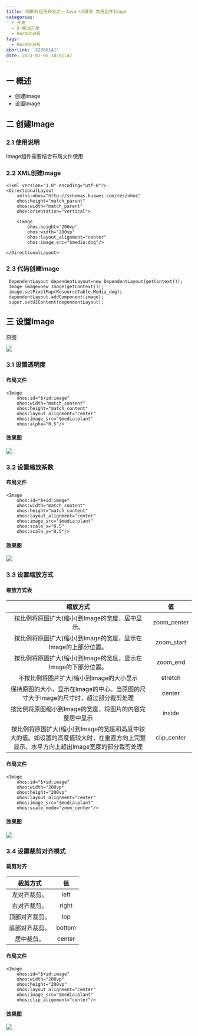 ```yaml
---
title: 鸿蒙OS应用开发之——Java UI框架-常用组件Image
categories:
  - 开发
  - D-移动开发
  - HarmonyOS
tags:
  - HarmonyOS
abbrlink: '32006141'
date: 2021-01-05 10:01:47
---
```

## 一 概述

* 创建Image
* 设置Image

<!--more-->

## 二 创建Image

### 2.1 使用说明

Image组件需要结合布局文件使用

### 2.2 XML创建Image

```
<?xml version="1.0" encoding="utf-8"?>
<DirectionalLayout
    xmlns:ohos="http://schemas.huawei.com/res/ohos"
    ohos:height="match_parent"
    ohos:width="match_parent"
    ohos:orientation="vertical">

    <Image
        ohos:height="200vp"
        ohos:width="200vp"
        ohos:layout_alignment="center"
        ohos:image_src="$media:dog"/>

</DirectionalLayout>
```

### 2.3 代码创建Image

```
 DependentLayout dependentLayout=new DependentLayout(getContext());
 Image image=new Image(getContext());
 image.setPixelMap(ResourceTable.Media_dog);
 dependentLayout.addComponent(image);
 super.setUIContent(dependentLayout);
```

## 三 设置Image

原图

![][1]

### 3.1 设置透明度

#### 布局文件

```
<Image
    ohos:id="$+id:image"
    ohos:width="match_content"
    ohos:height="match_content"
    ohos:layout_alignment="center"
    ohos:image_src="$media:plant"
    ohos:alpha="0.5"/>
```

#### 效果图
![][2]

### 3.2 设置缩放系数
#### 布局文件

```
<Image
    ohos:id="$+id:image"
    ohos:width="match_content"
    ohos:height="match_content"
    ohos:layout_alignment="center"
    ohos:image_src="$media:plant"
    ohos:scale_x="0.5"
    ohos:scale_y="0.5"/>
```

#### 效果图
![][3]

### 3.3 设置缩放方式

#### 缩放方式表

|                         **缩放方式**                         |     值      |
| :----------------------------------------------------------: | :---------: |
|       按比例将原图扩大(缩小)到Image的宽度，居中显示。        | zoom_center |
| 按比例将原图扩大(缩小)到Image的宽度，显示在Image的上部分位置。 | zoom_start  |
| 按比例将原图扩大(缩小)到Image的宽度，显示在Image的下部分位置。 |  zoom_end   |
|           不按比例将图片扩大/缩小到Image的大小显示           |   stretch   |
| 保持原图的大小，显示在Image的中心。当原图的尺寸大于Image的尺寸时，超过部分裁剪处理 |   center    |
|   按比例将原图缩小到Image的宽度，将图片的内容完整居中显示    |   inside    |
| 按比例将原图扩大(缩小)到Image的宽度和高度中较大的值。如设置的高度值较大时，在垂直方向上完整显示，水平方向上超出Image宽度的部分裁剪处理 | clip_center |

#### 布局文件

```
<Image
    ohos:id="$+id:image"
    ohos:width="200vp"
    ohos:height="200vp"
    ohos:layout_alignment="center"
    ohos:image_src="$media:plant"
    ohos:scale_mode="zoom_center"/>
```

#### 效果图
![][4]

### 3.4 设置裁剪对齐模式
#### 裁剪对齐

|  **裁剪方式**  | **值** |
| :------------: | :----: |
|  左对齐裁剪。  |  left  |
|  右对齐裁剪。  | right  |
| 顶部对齐裁剪。 |  top   |
| 底部对齐裁剪。 | bottom |
|   居中裁剪。   | center |

#### 布局文件

```
<Image
    ohos:id="$+id:image"
    ohos:width="200vp"
    ohos:height="200vp"
    ohos:layout_alignment="center"
    ohos:image_src="$media:plant"
    ohos:clip_alignment="center"/>
```

#### 效果图
![][5]



[1]:https://cdn.jsdelivr.net/gh/PGzxc/CDN/blog-hmos/hmos-component-plant.png
[2]:https://cdn.jsdelivr.net/gh/PGzxc/CDN/blog-hmos/hmos-image-alpha.png
[3]:https://cdn.jsdelivr.net/gh/PGzxc/CDN/blog-hmos/hmos-image-scale.png
[4]:https://cdn.jsdelivr.net/gh/PGzxc/CDN/blog-hmos/hmos-image-scale-mode.png
[5]:https://cdn.jsdelivr.net/gh/PGzxc/CDN/blog-hmos/hmos-image-clip.png
